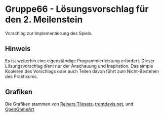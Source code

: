 Gruppe66 - Lösungsvorschlag für den 2. Meilenstein
====================================================

Vorschlag zur Implementierung des Spiels.

Hinweis
-------

Es ist weiterhin eine eigenständige Programmierleistung erfordert. Dieser Lösungsvorschlag dient nur der Anschauung und Inspiration.
Das simple Kopieren des Vorschlags oder auch Teilen davon führt zum Nicht-Bestehen des Praktikums.

Grafiken
--------

Die Grafiken stammen von [Reiners Tilesets](http://www.reinerstilesets.de "Reiners Tilesets"), [trentdavis.net](http://www.trentdavis.net/textures/textures.html "trentdavis.net"), und [OpenGameArt](http://opengameart.org "OpenGameArt")
